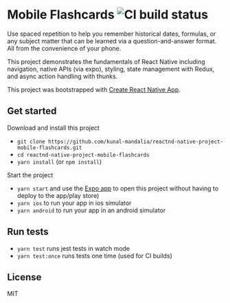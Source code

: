 # Mobile Flashcards ![CI build status](https://travis-ci.org/kunal-mandalia/reactnd-native-project-mobile-flashcards.svg?branch=master)

Use spaced repetition to help you remember historical dates, formulas, or any subject matter that can be learned via a question-and-answer format. All from the convenience of your phone.

This project demonstrates the fundamentals of React Native including navigation, native APIs (via expo), styling, state management with Redux, and async action handling with thunks. 

This project was bootstrapped with [Create React Native App](https://github.com/react-community/create-react-native-app).

## Get started

Download and install this project
- `git clone https://github.com/kunal-mandalia/reactnd-native-project-mobile-flashcards.git`
- `cd reactnd-native-project-mobile-flashcards`
- `yarn install` (or `npm install`)

Start the project
- `yarn start` and use the [Expo app](https://expo.io) to open this project without having to deploy to the app/play store)
- `yarn ios` to run your app in ios simulator
- `yarn android` to run your app in an android simulator

## Run tests
- `yarn test` runs jest tests in watch mode
- `yarn test:once` runs tests one time (used for CI builds)

## License
MIT
